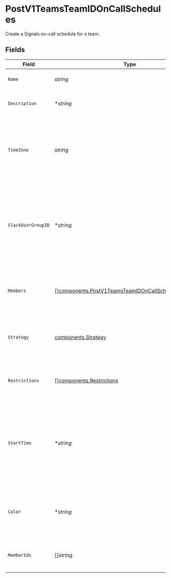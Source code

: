 # PostV1TeamsTeamIDOnCallSchedules

Create a Signals on-call schedule for a team.


## Fields

| Field                                                                                                                                           | Type                                                                                                                                            | Required                                                                                                                                        | Description                                                                                                                                     |
| ----------------------------------------------------------------------------------------------------------------------------------------------- | ----------------------------------------------------------------------------------------------------------------------------------------------- | ----------------------------------------------------------------------------------------------------------------------------------------------- | ----------------------------------------------------------------------------------------------------------------------------------------------- |
| `Name`                                                                                                                                          | *string*                                                                                                                                        | :heavy_check_mark:                                                                                                                              | The on-call schedule's name.                                                                                                                    |
| `Description`                                                                                                                                   | **string*                                                                                                                                       | :heavy_minus_sign:                                                                                                                              | A detailed description of the on-call schedule.                                                                                                 |
| `TimeZone`                                                                                                                                      | *string*                                                                                                                                        | :heavy_check_mark:                                                                                                                              | The time zone in which the on-call schedule operates. This value must be a valid IANA time zone name.                                           |
| `SlackUserGroupID`                                                                                                                              | **string*                                                                                                                                       | :heavy_minus_sign:                                                                                                                              | The ID of a Slack user group for syncing purposes. If provided, we will automatically sync whoever is on call to the user group in Slack.       |
| `Members`                                                                                                                                       | [][components.PostV1TeamsTeamIDOnCallSchedulesMembers](../../models/components/postv1teamsteamidoncallschedulesmembers.md)                      | :heavy_minus_sign:                                                                                                                              | An ordered list of objects that specify members of the on-call schedule's rotation.                                                             |
| `Strategy`                                                                                                                                      | [components.Strategy](../../models/components/strategy.md)                                                                                      | :heavy_check_mark:                                                                                                                              | An object that specifies how the schedule's on-call shifts should be generated.                                                                 |
| `Restrictions`                                                                                                                                  | [][components.Restrictions](../../models/components/restrictions.md)                                                                            | :heavy_minus_sign:                                                                                                                              | A list of objects that restrict the schedule to speccific on-call periods.                                                                      |
| `StartTime`                                                                                                                                     | **string*                                                                                                                                       | :heavy_minus_sign:                                                                                                                              | An ISO8601 time string specifying when the schedule's first shift should start. This value is only used if the schedule's strategy is "custom". |
| `Color`                                                                                                                                         | **string*                                                                                                                                       | :heavy_minus_sign:                                                                                                                              | A hex color code that will be used to represent the schedule in the UI and iCal subscriptions.                                                  |
| `MemberIds`                                                                                                                                     | []*string*                                                                                                                                      | :heavy_minus_sign:                                                                                                                              | This parameter is deprecated; use `members` instead.                                                                                            |